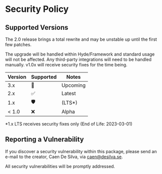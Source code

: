 # Security Policy

## Supported Versions

The 2.0 release brings a total rewrite and may be unstable up until the first few patches.

The upgrade will be handled within Hyde/Framework and standard usage will not be affected.
Any third-party integrations will need to be handled manually. v1.0x will receive security fixes for the time being. 

| Version | Supported          | Notes    |
|---------|--------------------|----------|
| 3.x     | :test_tube:        | Upcoming |
| 2.x     | :white_check_mark: | Latest   |
| 1.x     | :shield:           | (LTS*)   |
| < 1.0   | :x:                | Alpha    |

*1.x LTS receives security fixes only (End of Life: 2023-03-01)

## Reporting a Vulnerability


If you discover a security vulnerability within this package, please send an e-mail to the creator, Caen De Silva, via caen@desilva.se.

All security vulnerabilities will be promptly addressed.
